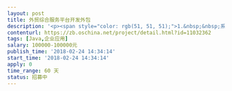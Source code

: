 ```yaml
---                
layout: post       
title: 外贸综合服务平台开发外包           
description: '<p><span style="color: rgb(51, 51, 51);">1.&nbsp;&nbsp;系统名称</span></p><p><span style="color: rgb(51, 51, 51);">《外贸综合服务平台》，以中小外贸企业为服务对象，实现“可视化一站式贸易服务”。提供标准化、规范化、集约化的融资、信保、通关、收汇、退税等所有进出口环节外贸综合服务。</span></p><p><span style="color: rgb(51, 51, 51);">2.&nbsp;&nbsp;功能要求</span></p><p><span style="color: rgb(51, 51, 51);">a)&nbsp;出口：通关、外汇、退税、物流、信保</span></p><p><span style="color: rgb(51, 51, 51);">b)&nbsp;进口：通关、物流、外汇</span></p><p><span style="color: rgb(51, 51, 51);">c)&nbsp;金融服务功能</span></p><p><span style="color: rgb(51, 51, 51);">d)&nbsp;第三方系统对接（电子口岸、退税数据导入导出、发票导入导出）</span></p><p><span style="color: rgb(51, 51, 51);">e)&nbsp;客户管理</span></p><p><span style="color: rgb(51, 51, 51);">f)&nbsp;&nbsp;风控管理</span></p><p><span style="color: rgb(51, 51, 51);">g) 手机移动端相关功能</span></p><p><span style="color: rgb(51, 51, 51);">h)&nbsp;其他相关系统管理和基础功能</span></p><p><span style="color: rgb(51, 51, 51);">3.&nbsp;技术要求</span></p><p><span style="color: rgb(51, 51, 51);">a)&nbsp;开发语言： java</span></p><p><span style="color: rgb(51, 51, 51);">4.&nbsp;&nbsp;其他要求</span></p><p><span style="color: rgb(51, 51, 51);">a)&nbsp;&nbsp;有一个以上客户案例，并可以演示系统，请将案例和团队介绍先发至邮箱</span></p><p><span style="color: rgb(51, 51, 51);">b)&nbsp;要求提供完整源代码</span></p><p><span style="color: rgb(51, 51, 51);">c)&nbsp;提供相关的技术指导和培训，共计30人天</span></p><p><span style="color: rgb(51, 51, 51);">d)&nbsp;团队区域没有要求</span></p><p><span style="color: rgb(51, 51, 51);">费用预算：</span></p><p><span style="color: rgb(51, 51, 51);">20 - 35万人民币。</span></p><p>开发周期：详谈</p>'     
contenturl: https://zb.oschina.net/project/detail.html?id=11032362      
tags: [Java,企业应用]            
salary: 100000-100000元          
publish_time: '2018-02-24 14:34:14'         
start_time: '2018-02-24 14:34:14'           
apply: 0                   
time_range: 60 天              
status: 招募中                  
---                 
```

